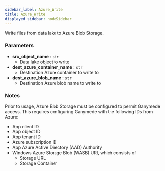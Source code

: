 ```yaml
---
sidebar_label: Azure_Write
title: Azure_Write
displayed_sidebar: nodeSidebar
---
```


Write files from data lake to Azure Blob Storage.


### Parameters
- **src_object_name** : `str`
  - Data lake object to write
- **dest_azure_container_name** : `str`
  - Destination Azure container to write to
- **dest_azure_blob_name** : `str`
  - Destination Azure blob name to write to


### Notes
Prior to usage, Azure Blob Storage must be configured to permit Ganymede access.  This requires
configuring Ganymede with the following IDs from Azure:
- App client ID
- App object ID
- App tenant ID
- Azure subscription ID
- App Azure Active Directory (AAD) Authority
- Windows Azure Storage Blob (WASB) URI, which consists of
  - Storage URL
  - Storage Container
